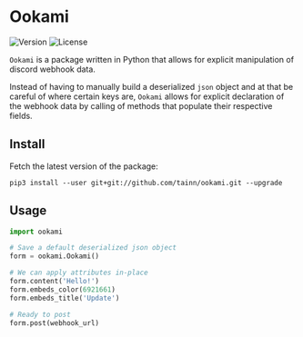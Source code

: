 # Ookami
![Version](https://img.shields.io/badge/version-v1.2-blue)
![License](https://img.shields.io/badge/license-GPLv3-orange)

`Ookami` is a package written in Python that allows for explicit manipulation of discord webhook data.

Instead of having to manually build a deserialized `json` object and at that be careful of where certain keys are, `Ookami` allows for explicit declaration of the webhook data by calling of methods that populate their respective fields.

## Install
Fetch the latest version of the package:

`pip3 install --user git+git://github.com/tainn/ookami.git --upgrade`

## Usage
```py
import ookami

# Save a default deserialized json object
form = ookami.Ookami()

# We can apply attributes in-place
form.content('Hello!')
form.embeds_color(6921661)
form.embeds_title('Update')

# Ready to post
form.post(webhook_url)
```

